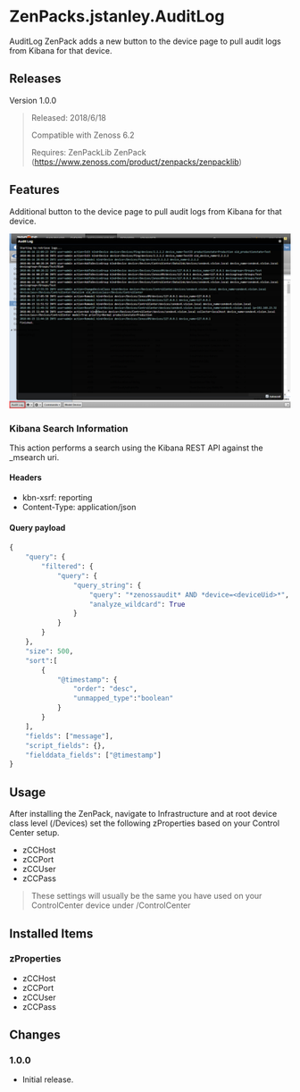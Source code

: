 # ZenPacks.jstanley.AuditLog

AuditLog ZenPack adds a new button to the device page to pull audit logs from Kibana for that device.

## Releases
Version 1.0.0
> Released: 2018/6/18
>
> Compatible with Zenoss 6.2
>
> Requires: ZenPackLib ZenPack (https://www.zenoss.com/product/zenpacks/zenpacklib)

## Features
Additional button to the device page to pull audit logs from Kibana for that device.

![alt text](screenshots/auditLogButton_and_Output.png "Audit Log Button and Output Example")

### Kibana Search Information
This action performs a search using the Kibana REST API against the \_msearch uri.

#### Headers
* kbn-xsrf: reporting
* Content-Type: application/json

#### Query payload
```python
{
    "query": {
        "filtered": {
            "query": {
                "query_string": {
                    "query": "*zenossaudit* AND *device=<deviceUid>*",
                    "analyze_wildcard": True
                }
            }
        }
    },
    "size": 500,
    "sort":[
        {   
            "@timestamp": {
                "order": "desc",
                "unmapped_type":"boolean"
            }
        }
    ],
    "fields": ["message"],
    "script_fields": {},
    "fielddata_fields": ["@timestamp"]
}
```

## Usage
After installing the ZenPack, navigate to Infrastructure and at root device class level (/Devices) set the following zProperties based on your Control Center setup.
* zCCHost
* zCCPort
* zCCUser
* zCCPass
 > These settings will usually be the same you have used on your ControlCenter device under /ControlCenter

## Installed Items
### zProperties
* zCCHost
* zCCPort
* zCCUser
* zCCPass

## Changes
### 1.0.0
* Initial release.
